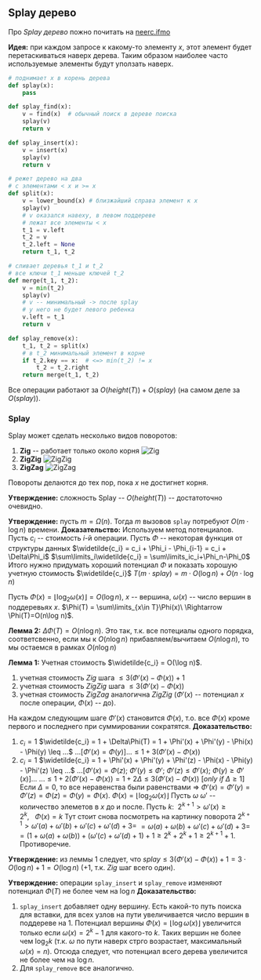 ## Splay дерево

Про *Splay дерево* пожно почитать на [neerc.ifmo](https://neerc.ifmo.ru/wiki/index.php?title=Splay-%D0%B4%D0%B5%D1%80%D0%B5%D0%B2%D0%BE)

**Идея:** при каждом запросе к какому-то элементу $x$, этот элемент будет перетаскиваться наверх дерева. Таким образом наиболее часто используемые элементы будут уползать наверх.

```python
# поднимает x в корень дерева
def splay(x):
    pass

def splay_find(x):
    v = find(x)  # обычный поиск в дереве поиска
    splay(v)
    return v

def splay_insert(x):
    v = insert(x)
    splay(v)
    return v

# режет дерево на два
# с элементами < x и >= x
def split(x):
    v = lower_bound(x) # близжайший справа элемент к x
    splay(v)
    # v оказался навеху, в левом поддереве
    # лежат все элементы < x
    t_1 = v.left
    t_2 = v
    t_2.left = None
    return t_1, t_2

# сливает деревья t_1 и t_2
# все ключи t_1 меньше ключей t_2
def merge(t_1, t_2):
    v = min(t_2)
    splay(v)
    # v -- минимальный -> после splay
    # у него не будет левого ребенка
    v.left = t_1
    return v

def splay_remove(x):
    t_1, t_2 = split(x)
    # в t_2 минимальный элемент в корне
    if t_2.key == x:  # <=> min(t_2) != x
        t_2 = t_2.right
    return merge(t_1, t_2)
```

Все операции работают за $O(height(T)) + O(splay)$ (на самом деле за $O(splay)$).

### Splay

Splay может сделать несколько видов поворотов:

1. **Zig** -- работает только около корня
    ![Zig](https://neerc.ifmo.ru/wiki/images/thumb/2/24/%D0%97%D0%B8%D0%B3.png/1199px-%D0%97%D0%B8%D0%B3.png)
2. **ZigZig**
    ![ZigZig](https://neerc.ifmo.ru/wiki/images/thumb/b/b8/%D0%97%D0%B8%D0%B3_%D0%B7%D0%B8%D0%B3.png/1200px-%D0%97%D0%B8%D0%B3_%D0%B7%D0%B8%D0%B3.png)
3. **ZigZag**
    ![ZigZag](https://neerc.ifmo.ru/wiki/images/thumb/1/11/%D0%97%D0%B8%D0%B3_%D0%B7%D0%B0%D0%B32.png/1600px-%D0%97%D0%B8%D0%B3_%D0%B7%D0%B0%D0%B32.png)

Повороты делаются до тех пор, пока $x$ не достигнет корня.

**Утверждение:** сложность Splay -- $O(height(T))$ -- достатоточно очевидно.

**Утверждение:** пусть $m=\Omega(n)$. Тогда $m$ вызовов `splay` потребуют $O(m\cdot\log n)$ времени.
**Доказательство:** Используем метод потенциалов.
    Пусть $c_i$ -- стоимость $i$-й операции.
    Пусть $\Phi$ -- некоторая функция от структуры данных
    $\widetilde{c_i} = c_i + \Phi_i - \Phi_{i-1} = c_i + \Delta\Phi_i$
    $\sum\limits_i\widetilde{c_i} = \sum\limits_ic_i+\Phi_n-\Phi_0$
    Итого нужно придумать хороший потенциал $\Phi$ и показать хорошую учетную стоимость $\widetilde{c_i}$
$T(m\cdot splay) = m\cdot O(\log n) + O(n\cdot\log n)$

Пусть $\Phi(x) = \lfloor\log_2\omega(x)\rfloor = O(\log n)$, $x$ -- вершина, $\omega(x)$ -- число вершин в поддеревьях $x$.
$\Phi(T) = \sum\limits_{x\in T}\Phi(x)\ \Rightarrow \Phi(T)=O(n\log n)$.

**Лемма 2:** $\Delta\Phi(T) = O(n\log n)$. Это так, т.к. все потециалы одного порядка, соответсвенно, если мы к $O(n\log n)$ прибавляем/вычитаем $O(n\log n)$, то мы остаемся в рамках $O(n\log n)$

**Лемма 1:** Учетная стоимость $\widetilde{c_i} = O(\log n)$.
1. учетная стоимость <i>Zig</i> шага $\leq 3(\Phi'(x)-\Phi(x)) + 1$
2. учетная стоимость <i>ZigZig</i> шага $\leq 3(\Phi'(x)-\Phi(x))$
3. учетная стоимость <i>ZigZag</i> аналогична <i>ZigZig</i>
($\Phi'(x)$ -- потенциал $x$ после операции, $\Phi(x)$ -- до).

На каждом следующим шаге $\Phi'(x)$ становится $\Phi(x)$, т.о. все $\Phi(x)$ кроме первого и последнего при суммировании сократятся.
**Доказательство:**
1. $c_i = 1$
    $\widetilde{c_i} = 1 + \Delta\Phi(T) = 1 + \Phi'(x) + \Phi'(y) - \Phi(x) - \Phi(y) \leq ...$
    $...\left[\Phi'(x) = \Phi(y)\right]...\leq 1 + 3(\Phi'(x) - \Phi(x))$
2. $c_i = 1$
    $\widetilde{c_i} = 1 + \Phi'(x) + \Phi'(y) + \Phi'(z) - \Phi(x) - \Phi(y) - \Phi'(z) \leq ...$
    $...\left[\Phi'(x) = \Phi(z);\ \Phi'(y)\leq\Phi';\ \Phi'(z)\leq \Phi'(x);\ \Phi(y)\geq\Phi'(x)\right]...$
    $...\leq 1 + 2(\Phi'(x)-\Phi(x)) = 1 + 2\Delta\leq 3(\Phi'(x)-\Phi(x))\ \left[only\ if\ \Delta\geq 1\right]$
    Если $\Delta=0$, то все неравенства были равенствами $\Rightarrow$ $\Phi'(x)=\Phi'(y)=\Phi'(z)=\Phi(z)=\Phi(y)=\Phi(x)$.
    $\Phi(x)=\lfloor\log_2\omega(x)\rfloor$
    Пусть $\omega \ \omega'$ -- количество элеметов в $x$ до и после.
    Пусть $k:\ \ 2^{k+1}>\omega'(x)\geq2^k,\ \ \ \Phi(x) = k$
    Тут стоит снова  посмотреть на картинку поворота
    $2^{k+1}>\omega'(a) + \omega'(b)+\omega'(c)+\omega'(d) + 3 =$
    $=\omega(a) + \omega(b)+\omega'(c)+\omega'(d) + 3=$
    $=(1 + \omega(a) + \omega(b)) + (\omega'(c) + \omega'(d) + 1) + 1\geq 2^k + 2^k + 1 \geq 2^{k+1} + 1$. Противоречие.

**Утверждение:** из леммы 1 следует, что $splay\leq 3(\Phi'(x)-\Phi(x)) + 1 = 3\cdot O(\log n) + 1 = O(\log n)$ ($+1$, т.к. <i>Zig</i> шаг всего один).

**Утверждение:** операции `splay_insert` и `splay_remove` изменяют потенциал $\Phi(T)$ не более чем на $\log n$
**Доказательство:**
1. `splay_insert` добавляет одну вершину. Есть какой-то путь поиска для вставки, для всех узлов на пути увеличивается число вершин в поддереве на 1. Потенциал вершины $\Phi(x)=\lfloor\log\omega(x)\rfloor$ увеличится только если $\omega(x) = 2^k-1$ для какого-то $k$. Таких вершин не более чем $\log_2k$ (т.к. $\omega$ по пути наверх стрго возрастает, максимальный $\omega(x) = n$). Отсюда следует, что потенциал всего дерева увеличится не более чем на $\log n$.
2. Для `splay_remove` все аналогично.
